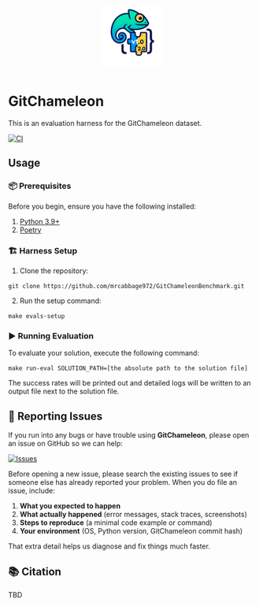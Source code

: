 <p align="center">
  <img src="./images/gc-icon.png"
       alt="GitChameleon icon"
       width="120"
       style="margin:0 0 1em 0;">
</p>

# GitChameleon


This is an evaluation harness for the GitChameleon dataset.

[![CI](https://github.com/mrcabbage972/GitChameleonBenchmark/actions/workflows/ci.yaml/badge.svg?branch=main)](https://github.com/mrcabbage972/GitChameleonBenchmark/actions/workflows/ci.yaml)

## Usage
### 📦 Prerequisites
Before you begin, ensure you have the following installed:
1. [Python 3.9+](https://www.python.org/downloads/)
1. [Poetry](https://python-poetry.org/docs/)

### 🏗️ Harness Setup
1. Clone the repository:
```
git clone https://github.com/mrcabbage972/GitChameleonBenchmark.git
```
2. Run the setup command:
```
make evals-setup
```

### ▶️ Running Evaluation
To evaluate your solution, execute the following command:
```
make run-eval SOLUTION_PATH=[the absolute path to the solution file]
```

The success rates will be printed out and detailed logs will be written to an output file next to the solution file.

## 🐞 Reporting Issues

If you run into any bugs or have trouble using **GitChameleon**, please open an issue on GitHub so we can help:

[![Issues](https://img.shields.io/github/issues/mrcabbage972/GitChameleonBenchmark.svg)](https://github.com/mrcabbage972/GitChameleonBenchmark/issues)

Before opening a new issue, please search the existing issues to see if someone else has already reported your problem. When you do file an issue, include:

1. **What you expected to happen**  
2. **What actually happened** (error messages, stack traces, screenshots)  
3. **Steps to reproduce** (a minimal code example or command)  
4. **Your environment** (OS, Python version, GitChameleon commit hash)

That extra detail helps us diagnose and fix things much faster.


## 📚 Citation
TBD
